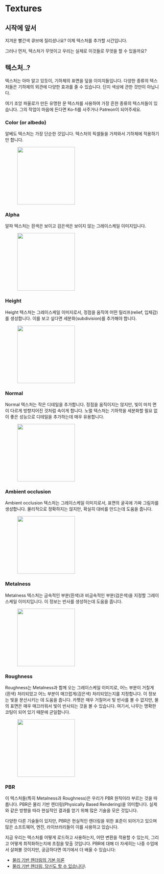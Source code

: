 # Textures

## 시작에 앞서

지겨운 빨간색 큐브에 질리셨나요? 이제 텍스처를 추가할 시간입니다.

그러나 먼저, 텍스처가 무엇이고 우리는 실제로 이것들로 무엇을 할 수 있을까요?



## 텍스처..?

텍스처는 아마 알고 있듯이, 기하체의 표면을 덮을 이미지들입니다. 다양한 종류의 텍스처들은 기하체의 외관에 다양한 효과를 줄 수 있습니다. 단지 색상에 관한 것만이 아닙니다.

여기 조앙 파울로가 만든 유명한 문 텍스처를 사용하여 가장 흔한 종류의 텍스처들이 있습니다. 그의 작업이 마음에 든다면 Ko-fi를 사주거나 Patreon이 되어주세요.

### Color (or albedo)

알베도 텍스처는 가장 단순한 것입니다. 텍스처의 픽셀들을 가져와서 기하체에 적용하기만 합니다.

<figure><img src="https://threejs-journey.com/assets/lessons/11/000.jpg" alt="" width="188"><figcaption></figcaption></figure>

### Alpha

알파 텍스처는 흰색은 보이고 검은색은 보이지 않는 그레이스케일 이미지입니다.

<figure><img src="https://threejs-journey.com/assets/lessons/11/001.jpg" alt="" width="188"><figcaption></figcaption></figure>

### Height

Height 텍스처는 그레이스케일 이미지로서, 정점을 움직여 어떤 릴리프(relief, 입체감)를 생성합니다. 이를 보고 싶다면 세분화(subdivision)를 추가해야 합니다.

<figure><img src="https://threejs-journey.com/assets/lessons/11/002.png" alt="" width="188"><figcaption></figcaption></figure>

### Normal

Normal 텍스처는 작은 디테일을 추가합니다. 정점을 움직이지는 않지만, 빛이 마치 면이 다르게 방향지어진 것처럼 속이게 합니다. 노멀 텍스처는 기하학을 세분화할 필요 없이 좋은 성능으로 디테일을 추가하는데 매우 유용합니다.

<figure><img src="https://threejs-journey.com/assets/lessons/11/003.jpg" alt="" width="188"><figcaption></figcaption></figure>

### Ambient occlusion

Ambient occlusion 텍스처는 그레이스케일 이미지로서, 표면의 굴곡에 가짜 그림자를 생성합니다. 물리적으로 정확하지는 않지만, 확실히 대비를 만드는데 도움을 줍니다.

<figure><img src="https://threejs-journey.com/assets/lessons/11/004.jpg" alt="" width="188"><figcaption></figcaption></figure>

### Metalness

Metalness 텍스처는 금속적인 부분(흰색)과 비금속적인 부분(검은색)을 지정할 그레이스케일 이미지입니다. 이 정보는 반사를 생성하는데 도움을 줍니다.

<figure><img src="https://threejs-journey.com/assets/lessons/11/005.jpg" alt="" width="188"><figcaption></figcaption></figure>

### Roughness

Roughness는 Metalness과 함께 오는 그레이스케일 이미지로, 어느 부분이 거칠게(흰색) 처리되었고 어느 부분이 매끄럽게(검은색) 처리되었는지를 지정합니다. 이 정보는 빛을 분산시키는 데 도움을 줍니다. 카펫은 매우 거칠어서 빛 반사를 볼 수 없지만, 물의 표면은 매우 매끄러워서 빛이 반사되는 것을 볼 수 있습니다. 여기서, 나무는 명확한 코팅이 되어 있기 때문에 균일합니다.

<figure><img src="https://threejs-journey.com/assets/lessons/11/006.jpg" alt="" width="188"><figcaption></figcaption></figure>

### PBR&#x20;

이 텍스처들(특히 Metalness과 Roughness)은 우리가 PBR 원칙이라 부르는 것을 따릅니다. PBR은 물리 기반 렌더링(Physically Based Rendering)을 의미합니다. 실제와 같은 방향을 따라 현실적인 결과를 얻기 위해 많은 기술을 모은 것입니다.

다양한 다른 기술들이 있지만, PBR은 현실적인 렌더링을 위한 표준이 되어가고 있으며 많은 소프트웨어, 엔진, 라이브러리들이 이를 사용하고 있습니다.

지금 우리는 텍스처를 어떻게 로드하고 사용하는지, 어떤 변환을 적용할 수 있는지, 그리고 어떻게 최적화하는지에 초점을 맞출 것입니다. PBR에 대해 더 자세히는 나중 수업에서 살펴볼 것이지만, 궁금하다면 여기에서 더 배울 수 있습니다:

* [물리 기반 렌더링의 기본 이론](https://marmoset.co/posts/basic-theory-of-physically-based-rendering/)
* [물리 기반 렌더링, 당신도 할 수 있습니다](https://marmoset.co/posts/physically-based-rendering-and-you-can-too/)\
